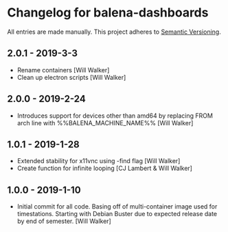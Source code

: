 # Changelog for balena-dashboards

All entries are made manually. This project adheres to [Semantic Versioning](http://semver.org/).

## 2.0.1 - 2019-3-3

-   Rename containers [Will Walker]
-   Clean up electron scripts [Will Walker]

## 2.0.0 - 2019-2-24

-   Introduces support for devices other than amd64  by replacing FROM
    arch line with %%BALENA_MACHINE_NAME%% [Will Walker]

## 1.0.1 - 2019-1-28

-   Extended stability for x11vnc using -find flag [Will Walker]
-   Create function for infinite looping [CJ Lambert & Will Walker]

## 1.0.0 - 2019-1-10

-   Initial commit for all code.  Basing off of multi-container image used for
    timestations.  Starting with Debian Buster due to expected release date by
    end of semester. [Will Walker]
